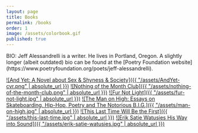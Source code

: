 ```yaml
---
layout: page
title: Books
permalink: /books
order: 1
image: /assets/colorbook.gif
published: true
---
```


<span>
  BIO: Jeff Alessandrelli is a writer. He lives in Portland, Oregon. A slightly longer (albeit outdated) bio can be found at the [Poetry Foundation website](https://www.poetryfoundation.org/poets/jeff-alessandrelli).
</span>

[![And Yet: A Novel about Sex & Shyness & Society]({{ "/assets/AndYet-cvr.png" | absolute_url }})](https://futuretensebooks.com/product/and-yet/)
[![Nothing of the Month Club]({{ "/assets/nothing-of-the-month-club.png" | absolute_url }})](https://www.brokensleepbooks.com/product-page/jeff-alessandrelli-nothing-of-the-month-club)
[![Fur Not Light]({{ "/assets/fur-not-light.jpg" | absolute_url }})](https://burnsidereview.org/books-fur.html)
[![The Man on High: Essays on Skateboarding, Hip-Hop, Poetry and The Notorious B.I.G.]({{ "/assets/man-on-high.jpg" | absolute_url }})](https://blackspringpressgroup.com/collections/squint/products/the-man-on-high)
[![This Last Time Will Be the First]({{ "/assets/this-last-time.jpg" | absolute_url }})](https://burnsidereview.org/books-first.html)
[![Erik Satie Watusies His Way into Sound]({{ "/assets/erik-satie-watusies.jpg" | absolute_url }})](http://ravennapress.com/books/erik-satie-watusies-his-way-into-sound/)
